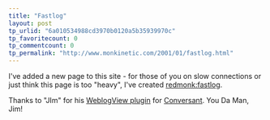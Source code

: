 ```yaml
---
title: "Fastlog"
layout: post
tp_urlid: "6a010534988cd3970b0120a5b35939970c"
tp_favoritecount: 0
tp_commentcount: 0
tp_permalink: "http://www.monkinetic.com/2001/01/fastlog.html"
---
```

I&#39;ve added a new page to this site - for those of you on slow connections or just think this page is too &quot;heavy&quot;, I&#39;ve created <a href="http://www.redmonk.net/fastlog">redmonk:fastlog</a>.

Thanks to &quot;JIm&quot; for his <a href="http://www.free-conversant.com/free-conversant/support/1861">WeblogView plugin</a> for <a href="http://www.free-conversant.com/">Conversant</a>. You Da Man, Jim!
